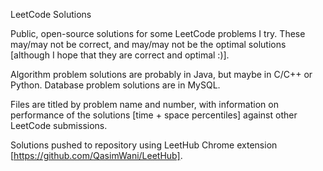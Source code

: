 LeetCode Solutions

Public, open-source solutions for some LeetCode problems I try. These may/may not be correct, and may/may not be the optimal solutions [although I hope that they are correct and optimal :)].

Algorithm problem solutions are probably in Java, but maybe in C/C++ or Python. Database problem solutions are in MySQL.

Files are titled by problem name and number, with information on performance of the solutions [time + space percentiles] against other LeetCode submissions.

Solutions pushed to repository using LeetHub Chrome extension [https://github.com/QasimWani/LeetHub].
